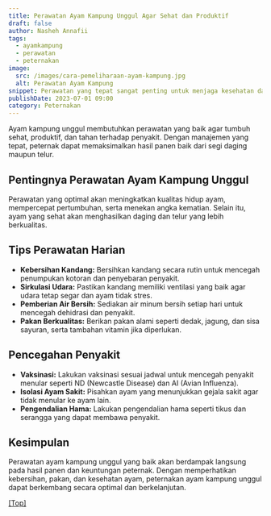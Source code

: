 ```yaml
---
title: Perawatan Ayam Kampung Unggul Agar Sehat dan Produktif
draft: false
author: Nasheh Annafii
tags:
  - ayamkampung
  - perawatan
  - peternakan
image:
  src: /images/cara-pemeliharaan-ayam-kampung.jpg
  alt: Perawatan Ayam Kampung
snippet: Perawatan yang tepat sangat penting untuk menjaga kesehatan dan produktivitas ayam kampung unggul. Simak tips perawatan harian, pakan, dan pencegahan penyakit pada artikel berikut.
publishDate: 2023-07-01 09:00
category: Peternakan
---
```


Ayam kampung unggul membutuhkan perawatan yang baik agar tumbuh sehat, produktif, dan tahan terhadap penyakit. Dengan manajemen yang tepat, peternak dapat memaksimalkan hasil panen baik dari segi daging maupun telur.

## Pentingnya Perawatan Ayam Kampung Unggul

Perawatan yang optimal akan meningkatkan kualitas hidup ayam, mempercepat pertumbuhan, serta menekan angka kematian. Selain itu, ayam yang sehat akan menghasilkan daging dan telur yang lebih berkualitas.

## Tips Perawatan Harian

- **Kebersihan Kandang:** Bersihkan kandang secara rutin untuk mencegah penumpukan kotoran dan penyebaran penyakit.
- **Sirkulasi Udara:** Pastikan kandang memiliki ventilasi yang baik agar udara tetap segar dan ayam tidak stres.
- **Pemberian Air Bersih:** Sediakan air minum bersih setiap hari untuk mencegah dehidrasi dan penyakit.
- **Pakan Berkualitas:** Berikan pakan alami seperti dedak, jagung, dan sisa sayuran, serta tambahan vitamin jika diperlukan.

## Pencegahan Penyakit

- **Vaksinasi:** Lakukan vaksinasi sesuai jadwal untuk mencegah penyakit menular seperti ND (Newcastle Disease) dan AI (Avian Influenza).
- **Isolasi Ayam Sakit:** Pisahkan ayam yang menunjukkan gejala sakit agar tidak menular ke ayam lain.
- **Pengendalian Hama:** Lakukan pengendalian hama seperti tikus dan serangga yang dapat membawa penyakit.

## Kesimpulan

Perawatan ayam kampung unggul yang baik akan berdampak langsung pada hasil panen dan keuntungan peternak. Dengan memperhatikan kebersihan, pakan, dan kesehatan ayam, peternakan ayam kampung unggul dapat berkembang secara optimal dan berkelanjutan.

<a href="#top">[Top]</a>
